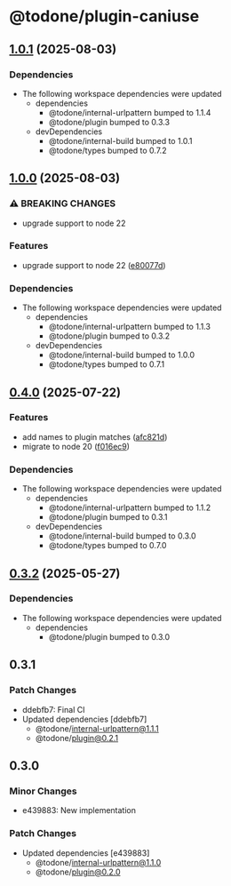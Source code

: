 # @todone/plugin-caniuse

## [1.0.1](https://github.com/cprecioso/todone/compare/plugin-caniuse-v1.0.0...plugin-caniuse-v1.0.1) (2025-08-03)


### Dependencies

* The following workspace dependencies were updated
  * dependencies
    * @todone/internal-urlpattern bumped to 1.1.4
    * @todone/plugin bumped to 0.3.3
  * devDependencies
    * @todone/internal-build bumped to 1.0.1
    * @todone/types bumped to 0.7.2

## [1.0.0](https://github.com/cprecioso/todone/compare/plugin-caniuse-v0.4.0...plugin-caniuse-v1.0.0) (2025-08-03)


### ⚠ BREAKING CHANGES

* upgrade support to node 22

### Features

* upgrade support to node 22 ([e80077d](https://github.com/cprecioso/todone/commit/e80077da736a61a535adaf37de3bab0bf13fdc0e))


### Dependencies

* The following workspace dependencies were updated
  * dependencies
    * @todone/internal-urlpattern bumped to 1.1.3
    * @todone/plugin bumped to 0.3.2
  * devDependencies
    * @todone/internal-build bumped to 1.0.0
    * @todone/types bumped to 0.7.1

## [0.4.0](https://github.com/cprecioso/todone/compare/plugin-caniuse-v0.3.2...plugin-caniuse-v0.4.0) (2025-07-22)


### Features

* add names to plugin matches ([afc821d](https://github.com/cprecioso/todone/commit/afc821df99b3aa4c260adad0eb26291f395159e0))
* migrate to node 20 ([f016ec9](https://github.com/cprecioso/todone/commit/f016ec96a55e67a4b0b1625be7fed3dbd65f680c))


### Dependencies

* The following workspace dependencies were updated
  * dependencies
    * @todone/internal-urlpattern bumped to 1.1.2
    * @todone/plugin bumped to 0.3.1
  * devDependencies
    * @todone/internal-build bumped to 0.3.0
    * @todone/types bumped to 0.7.0

## [0.3.2](https://github.com/cprecioso/todone/compare/plugin-caniuse-v0.3.1...plugin-caniuse-v0.3.2) (2025-05-27)


### Dependencies

* The following workspace dependencies were updated
  * dependencies
    * @todone/plugin bumped to 0.3.0

## 0.3.1

### Patch Changes

- ddebfb7: Final CI
- Updated dependencies [ddebfb7]
  - @todone/internal-urlpattern@1.1.1
  - @todone/plugin@0.2.1

## 0.3.0

### Minor Changes

- e439883: New implementation

### Patch Changes

- Updated dependencies [e439883]
  - @todone/internal-urlpattern@1.1.0
  - @todone/plugin@0.2.0
